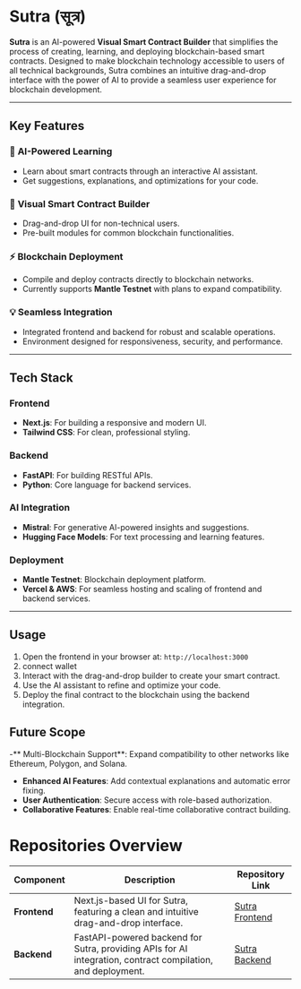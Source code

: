 # Sutra  (सूत्र)

**Sutra** is an AI-powered **Visual Smart Contract Builder** that simplifies the process of creating, learning, and deploying blockchain-based smart contracts. Designed to make blockchain technology accessible to users of all technical backgrounds, Sutra combines an intuitive drag-and-drop interface with the power of AI to provide a seamless user experience for blockchain development.  

---

## Key Features  

### 🌟 **AI-Powered Learning**  
- Learn about smart contracts through an interactive AI assistant.  
- Get suggestions, explanations, and optimizations for your code.  

### 🔧 **Visual Smart Contract Builder**  
- Drag-and-drop UI for non-technical users.  
- Pre-built modules for common blockchain functionalities.  

### ⚡ **Blockchain Deployment**  
- Compile and deploy contracts directly to blockchain networks.  
- Currently supports **Mantle Testnet** with plans to expand compatibility.  

### 💡 **Seamless Integration**  
- Integrated frontend and backend for robust and scalable operations.  
- Environment designed for responsiveness, security, and performance.  

---

## Tech Stack  

### Frontend  
- **Next.js**: For building a responsive and modern UI.  
- **Tailwind CSS**: For clean, professional styling.  

### Backend  
- **FastAPI**: For building RESTful APIs.  
- **Python**: Core language for backend services.  

### AI Integration  
- **Mistral**: For generative AI-powered insights and suggestions.  
- **Hugging Face Models**: For text processing and learning features.  

### Deployment  
- **Mantle Testnet**: Blockchain deployment platform.  
- **Vercel & AWS**: For seamless hosting and scaling of frontend and backend services.  

---

## Usage

1. Open the frontend in your browser at:
```http://localhost:3000```
2. connect wallet 
3.  Interact with the drag-and-drop builder to create your smart contract.
4. Use the AI assistant to refine and optimize your code.
5. Deploy the final contract to the blockchain using the backend integration.

## Future Scope
-** Multi-Blockchain Support**: Expand compatibility to other networks like Ethereum, Polygon, and Solana.
- **Enhanced AI Features**: Add contextual explanations and automatic error fixing.
- **User Authentication**: Secure access with role-based authorization.
- **Collaborative Features**: Enable real-time collaborative contract building.

# Repositories Overview  

| Component         | Description                                   | Repository Link                                                                 |
|-------------------|-----------------------------------------------|---------------------------------------------------------------------------------|
| **Frontend**      | Next.js-based UI for Sutra, featuring a clean and intuitive drag-and-drop interface. | [Sutra Frontend](https://github.com/Mkaif-Qureshi/sutra/tree/main/sutra-frontend) |
| **Backend**       | FastAPI-powered backend for Sutra, providing APIs for AI integration, contract compilation, and deployment. | [Sutra Backend](https://github.com/Mkaif-Qureshi/sutra/tree/main/sutraai-backend) |



